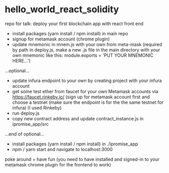 # hello_world_react_solidity
repo for talk: deploy your first blockchain app with react front end

- install packages (yarn install / npm install) in main repo
- signup for metamask account (chrome plugin)
- update mnemonic in mnem.js with your own from meta-mask (required by path in deploy.js, make a new .js file in the main directory with your own mnemonic like this: module.exports = 'PUT YOUR MNEMONIC HERE...')

...optional...
- update infura endpoint to your own by creating project with your infura account
- get some test ether from faucet for your own Metamask accounts via https://faucet.rinkeby.io/ (sign up for metamask account first and choose a testnet (make sure the endpoint is for the the same testnet for infura) (I used Rinkeby)
- run deploy.js
- copy new contract address and update contract_instance.js in ipromise_app/src

...end of optional...

- install packages (yarn install / npm install) in ./ipromise_app
- npm / yarn start and navigate to localhost:3000

poke around + have fun (you need to have installed and signed-in to your metamask chrome plugin for the frontend to work)
